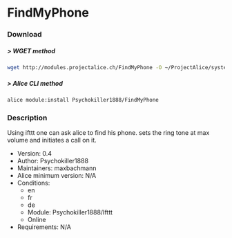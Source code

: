 # FindMyPhone

### Download

##### > WGET method
```bash
wget http://modules.projectalice.ch/FindMyPhone -O ~/ProjectAlice/system/moduleInstallTickets/FindMyPhone.install
```

##### > Alice CLI method
```bash
alice module:install Psychokiller1888/FindMyPhone
```

### Description
Using ifttt one can ask alice to find his phone. sets the ring tone at max volume and initiates a call on it.

- Version: 0.4
- Author: Psychokiller1888
- Maintainers: maxbachmann
- Alice minimum version: N/A
- Conditions:
  - en
  - fr
  - de
  - Module: Psychokiller1888/Ifttt
  - Online
- Requirements: N/A
